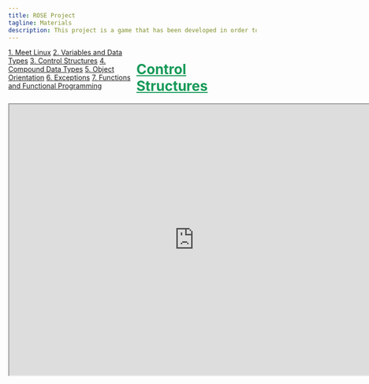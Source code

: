```yaml
---
title: ROSE Project
tagline: Materials
description: This project is a game that has been developed in order to help teach kids Python
---
```

<html>
<style>
.vertical-menu {
    float: left;
    width: 260px;
}

.vertical-menu a {
    color: #34689C;
    display: block;
    padding: 12px;
    text-decoration: none;
}

.vertical-menu a:hover {
    background-color: #ccc;
}

.holder {
	margin-left: 260px;
	padding-left: 50px;
}
</style>
<body>

<div class="vertical-menu">
    <a href="meet_linux.html">1. Meet Linux</a>
    <a href="#">2. Variables and Data Types</a>
    <a href="control_structures.html">3. Control Structures</a>
    <a href="#">4. Compound Data Types</a>
    <a href="#">5. Object Orientation</a>
    <a href="#">6. Exceptions</a>
    <a href="#">7. Functions and Functional Programming</a>
</div>

<div class="holder">
    <h1 style="color:#159957;"><a href="https://redhat-israel.github.io/ROSE/course_materials/control_structures.html#" target="_blank" style="color: #159957">Control Structures</a></h1>
    <iframe src="https://redhat-israel.github.io/ROSE/course_materials/control_structures.html#/"
    width="750" height="550"></iframe>
    <br><br>
</div>

</body>
</html>
